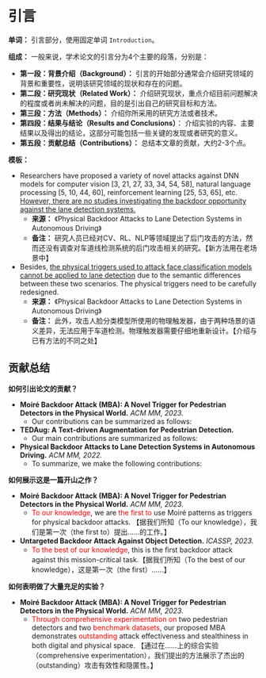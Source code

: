 # 引言

**单词：** 引言部分，使用固定单词 `Introduction`。

**组成：** 一般来说，学术论文的引言分为4个主要的段落，分别是：

- **第一段：背景介绍（Background）：** 引言的开始部分通常会介绍研究领域的背景和重要性，说明该研究领域的现状和存在的问题。
- **第二段：研究现状（Related Work）：** 介绍研究现状，重点介绍目前问题解决的程度或者尚未解决的问题，目的是引出自己的研究目标和方法。
- **第三段：方法（Methods）：** 介绍你所采用的研究方法或者技术。
- **第四段：结果与结论（Results and Conclusions）**： 介绍实验的内容、主要结果以及得出的结论，这部分可能包括一些关键的发现或者研究的意义。
- **第五段：贡献总结（Contributions）：** 总结本文章的贡献，大约2-3个点。

**模板：**

- Researchers have proposed a variety of novel attacks against DNN models for computer vision [3, 21, 27, 33, 34, 54, 58], natural language processing [5, 10, 44, 60], reinforcement learning [25, 53, 65], etc. <u>However, there are no studies investigating the backdoor opportunity against the lane detection systems.</u>
  - **来源：** 《Physical Backdoor Attacks to Lane Detection Systems in Autonomous Driving》
  - **备注：** 研究人员已经对CV、RL、NLP等领域提出了后门攻击的方法，然而还没有调查对车道线检测系统的后门攻击相关的研究。【新方法用在老场景中】
- Besides, <u>the physical triggers used to attack face classification models cannot be applied to lane detection</u> due to the semantic differences between these two scenarios.  The physical triggers need to be carefully redesigned.
  - **来源：** 《Physical Backdoor Attacks to Lane Detection Systems in Autonomous Driving》
  - **备注：** 此外，攻击人脸分类模型所使用的物理触发器，由于两种场景的语义差异，无法应用于车道检测。物理触发器需要仔细地重新设计。【介绍与已有方法的不同之处】







## 贡献总结

**如何引出论文的贡献？**

- **Moiré Backdoor Attack (MBA): A Novel Trigger for Pedestrian Detectors in the Physical World.** *ACM MM, 2023.*
  - Our contributions can be summarized as follows:
- **TEDAug: A Text-driven Augmentation for Pedestrian Detection.**
  - Our main contributions are summarized as follows:
- **Physical Backdoor Attacks to Lane Detection Systems in Autonomous Driving.** *ACM MM, 2022.*
  - To summarize, we make the following contributions:



**如何展示这是一篇开山之作？**

- **Moiré Backdoor Attack (MBA): A Novel Trigger for Pedestrian Detectors in the Physical World.** *ACM MM, 2023.*
  - <font color="red">To our knowledge</font>, we are<font color="red"> the first to</font> use Moiré patterns as triggers for physical backdoor attacks. 【据我们所知（To our knowledge），我们是第一次（the first to）提出……的工作。】
- **Untargeted Backdoor Attack Against Object Detection.** *ICASSP, 2023.*
  - <font color="red">To the best of our knowledge</font>, this is the ﬁrst backdoor attack against this mission-critical task.【据我们所知（To the best of our knowledge），这是第一次（the first）……】



**如何表明做了大量充足的实验？**

- **Moiré Backdoor Attack (MBA): A Novel Trigger for Pedestrian Detectors in the Physical World.** *ACM MM, 2023.*
  - <font color="red">Through comprehensive experimentation on</font> two pedestrian detectors and two <font color="red">benchmark datasets</font>, our proposed MBA demonstrates <font color="red">outstanding</font> attack effectiveness and stealthiness in both digital and physical space. 【通过在……上的综合实验（comprehensive experimentation），我们提出的方法展示了杰出的（outstanding）攻击有效性和隐匿性。】

